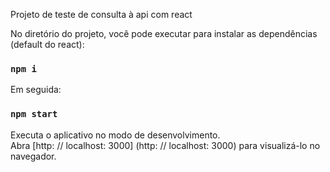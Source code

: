 Projeto de teste de consulta à api com react

No diretório do projeto, você pode executar para instalar as dependências (default do react):

### `npm i`

Em seguida:

### `npm start`

Executa o aplicativo no modo de desenvolvimento. <br>
Abra [http: // localhost: 3000] (http: // localhost: 3000) para visualizá-lo no navegador.



